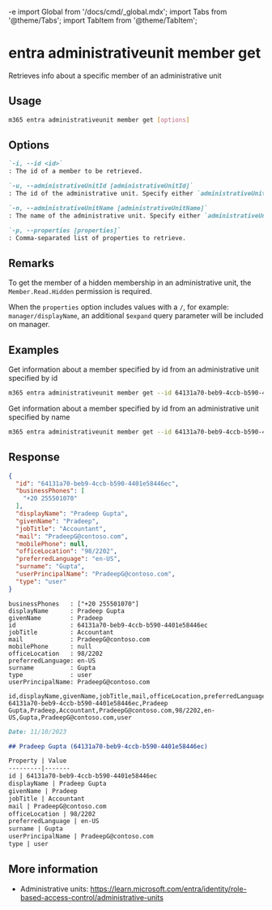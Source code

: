 -e <!-- DISCLAIMER: All secrets, passwords, and sensitive values in this document are examples only and not real credentials. -->
import Global from '/docs/cmd/_global.mdx';
import Tabs from '@theme/Tabs';
import TabItem from '@theme/TabItem';

# entra administrativeunit member get

Retrieves info about a specific member of an administrative unit

## Usage

```sh
m365 entra administrativeunit member get [options]
```

## Options

```md definition-list
`-i, --id <id>`
: The id of a member to be retrieved.

`-u, --administrativeUnitId [administrativeUnitId]`
: The id of the administrative unit. Specify either `administrativeUnitId` or `administrativeUnitName`.

`-n, --administrativeUnitName [administrativeUnitName]`
: The name of the administrative unit. Specify either `administrativeUnitId` or `administrativeUnitName`.

`-p, --properties [properties]`
: Comma-separated list of properties to retrieve.
```

<Global />

## Remarks

To get the member of a hidden membership in an administrative unit, the `Member.Read.Hidden` permission is required.

When the `properties` option includes values with a `/`, for example: `manager/displayName`, an additional `$expand` query parameter will be included on manager.

## Examples

Get information about a member specified by id from an administrative unit specified by id

```sh
m365 entra administrativeunit member get --id 64131a70-beb9-4ccb-b590-4401e58446ec --administrativeUnitId 03c4c9dc-6f0c-4c4f-a4e6-0c9ed80f54c7 
```

Get information about a member specified by id from an administrative unit specified by name

```sh
m365 entra administrativeunit member get --id 64131a70-beb9-4ccb-b590-4401e58446ec --administrativeUnitName 'Marketing Division' 
```

## Response

<Tabs>
  <TabItem value="JSON">

  ```json
  {
    "id": "64131a70-beb9-4ccb-b590-4401e58446ec",
    "businessPhones": [
      "+20 255501070"
    ],
    "displayName": "Pradeep Gupta",
    "givenName": "Pradeep",
    "jobTitle": "Accountant",
    "mail": "PradeepG@contoso.com",
    "mobilePhone": null,
    "officeLocation": "98/2202",
    "preferredLanguage": "en-US",
    "surname": "Gupta",
    "userPrincipalName": "PradeepG@contoso.com",
    "type": "user"
  }
  ```

  </TabItem>
  <TabItem value="Text">

  ```text
  businessPhones   : ["+20 255501070"]
  displayName      : Pradeep Gupta
  givenName        : Pradeep
  id               : 64131a70-beb9-4ccb-b590-4401e58446ec
  jobTitle         : Accountant
  mail             : PradeepG@contoso.com
  mobilePhone      : null
  officeLocation   : 98/2202
  preferredLanguage: en-US
  surname          : Gupta
  type             : user
  userPrincipalName: PradeepG@contoso.com
  ```

  </TabItem>
  <TabItem value="CSV">

  ```csv
  id,displayName,givenName,jobTitle,mail,officeLocation,preferredLanguage,surname,userPrincipalName,type
  64131a70-beb9-4ccb-b590-4401e58446ec,Pradeep Gupta,Pradeep,Accountant,PradeepG@contoso.com,98/2202,en-US,Gupta,PradeepG@contoso.com,user
  ```

  </TabItem>
  <TabItem value="Markdown">

  ```md
  Date: 11/10/2023

  ## Pradeep Gupta (64131a70-beb9-4ccb-b590-4401e58446ec)

  Property | Value
  ---------|-------
  id | 64131a70-beb9-4ccb-b590-4401e58446ec
  displayName | Pradeep Gupta
  givenName | Pradeep
  jobTitle | Accountant
  mail | PradeepG@contoso.com
  officeLocation | 98/2202
  preferredLanguage | en-US
  surname | Gupta
  userPrincipalName | PradeepG@contoso.com
  type | user
  ```

  </TabItem>
</Tabs>

## More information

- Administrative units: https://learn.microsoft.com/entra/identity/role-based-access-control/administrative-units
